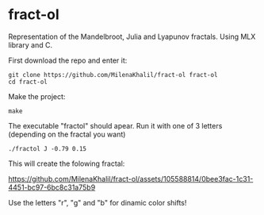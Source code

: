 # fract-ol
Representation of the Mandelbroot, Julia and Lyapunov fractals. Using MLX library and C.

First download the repo and enter it:

```console
git clone https://github.com/MilenaKhalil/fract-ol fract-ol
cd fract-ol
```

Make the project:

```console
make
```

The executable "fractol" should apear. Run it with one of 3 letters (depending on the fractal you want)

```console
./fractol J -0.79 0.15
```

This will create the folowing fractal:

https://github.com/MilenaKhalil/fract-ol/assets/105588814/0bee3fac-1c31-4451-bc97-6bc8c31a75b9

Use the letters "r", "g" and "b" for dinamic color shifts! 
